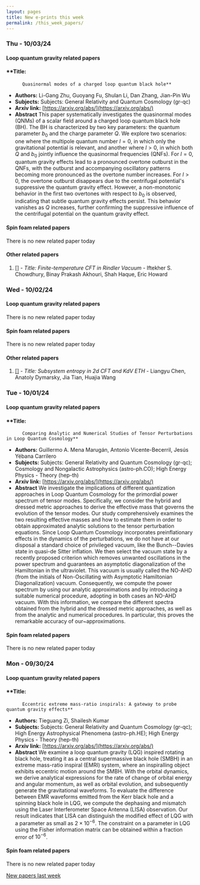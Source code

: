 ```yaml
---
layout: pages
title: New e-prints this week
permalink: /this_week_papers/
---
```




### Thu - 10/03/24

#### Loop quantum gravity related papers

#### **Title:
          Quasinormal modes of a charged loop quantum black hole**
 - **Authors:** Li-Gang Zhu, Guoyang Fu, Shulan Li, Dan Zhang, Jian-Pin Wu
 - **Subjects:** Subjects:
General Relativity and Quantum Cosmology (gr-qc)
 - **Arxiv link:** [https://arxiv.org/abs/](https://arxiv.org/abs/)
 - **Abstract**
 This paper systematically investigates the quasinormal modes (QNMs) of a scalar field around a charged loop quantum black hole (BH). The BH is characterized by two key parameters: the quantum parameter $b_0$ and the charge parameter $Q$. We explore two scenarios: one where the multipole quantum number $l=0$, in which only the gravitational potential is relevant, and another where $l > 0$, in which both $Q$ and $b_0$ jointly influence the quasinormal frequencies (QNFs). For $l=0$, quantum gravity effects lead to a pronounced overtone outburst in the QNFs, with the outburst and accompanying oscillatory patterns becoming more pronounced as the overtone number increases. For $l > 0$, the overtone outburst disappears due to the centrifugal potential's suppressive the quantum gravity effect. However, a non-monotonic behavior in the first two overtones with respect to $b_0$ is observed, indicating that subtle quantum gravity effects persist. This behavior vanishes as $Q$ increases, further confirming the suppressive influence of the centrifugal potential on the quantum gravity effect. 

#### Spin foam related papers

There is no new related paper today 



#### Other related papers

1. [[]](https://arxiv.org/abs/) - *Title:
          Finite-temperature CFT in Rindler Vacuum* - Iftekher S. Chowdhury, Binay Prakash Akhouri, Shah Haque, Eric Howard



### Wed - 10/02/24

#### Loop quantum gravity related papers

There is no new related paper today 

#### Spin foam related papers

There is no new related paper today 



#### Other related papers

1. [[]](https://arxiv.org/abs/) - *Title:
          Subsystem entropy in 2d CFT and KdV ETH* - Liangyu Chen, Anatoly Dymarsky, Jia Tian, Huajia Wang



### Tue - 10/01/24

#### Loop quantum gravity related papers

#### **Title:
          Comparing Analytic and Numerical Studies of Tensor Perturbations in Loop Quantum Cosmology**
 - **Authors:** Guillermo A. Mena Marugán, Antonio Vicente-Becerril, Jesús Yébana Carrilero
 - **Subjects:** Subjects:
General Relativity and Quantum Cosmology (gr-qc); Cosmology and Nongalactic Astrophysics (astro-ph.CO); High Energy Physics - Theory (hep-th)
 - **Arxiv link:** [https://arxiv.org/abs/](https://arxiv.org/abs/)
 - **Abstract**
 We investigate the implications of different quantization approaches in Loop Quantum Cosmology for the primordial power spectrum of tensor modes. Specifically, we consider the hybrid and dressed metric approaches to derive the effective mass that governs the evolution of the tensor modes. Our study comprehensively examines the two resulting effective masses and how to estimate them in order to obtain approximated analytic solutions to the tensor perturbation equations. Since Loop Quantum Cosmology incorporates preinflationary effects in the dynamics of the perturbations, we do not have at our disposal a standard choice of privileged vacuum, like the Bunch--Davies state in quasi-de Sitter inflation. We then select the vacuum state by a recently proposed criterion which removes unwanted oscillations in the power spectrum and guarantees an asymptotic diagonalization of the Hamiltonian in the ultraviolet. This vacuum is usually called the NO-AHD (from the initials of Non-Oscillating with Asymptotic Hamiltonian Diagonalization) vacuum. Consequently, we compute the power spectrum by using our analytic approximations and by introducing a suitable numerical procedure, adopting in both cases an NO-AHD vacuum. With this information, we compare the different spectra obtained from the hybrid and the dressed metric approaches, as well as from the analytic and numerical procedures. In particular, this proves the remarkable accuracy of our~approximations. 

#### Spin foam related papers

There is no new related paper today 

### Mon - 09/30/24

#### Loop quantum gravity related papers

#### **Title:
          Eccentric extreme mass-ratio inspirals: A gateway to probe quantum gravity effects**
 - **Authors:** Tieguang Zi, Shailesh Kumar
 - **Subjects:** Subjects:
General Relativity and Quantum Cosmology (gr-qc); High Energy Astrophysical Phenomena (astro-ph.HE); High Energy Physics - Theory (hep-th)
 - **Arxiv link:** [https://arxiv.org/abs/](https://arxiv.org/abs/)
 - **Abstract**
 We examine a loop quantum gravity (LQG) inspired rotating black hole, treating it as a central supermassive black hole (SMBH) in an extreme mass-ratio inspiral (EMRI) system, where an inspiralling object exhibits eccentric motion around the SMBH. With the orbital dynamics, we derive analytical expressions for the rate of change of orbital energy and angular momentum, as well as orbital evolution, and subsequently generate the gravitational waveforms. To evaluate the difference between EMR waveforms emitted from the Kerr black hole and a spinning black hole in LQG, we compute the dephasing and mismatch using the Laser Interferometer Space Antenna (LISA) observation. Our result indicates that LISA can distinguish the modified effect of LQG with a parameter as small as $2\times10^{-6}$. The constraint on a parameter in LQG using the Fisher information matrix can be obtained within a fraction error of $10^{-6}$. 

#### Spin foam related papers

There is no new related paper today 




[New papers last week]({{site.url}}/archived/weekly/pre-prints/2024/09/30/archived_weekly_papers.html)
